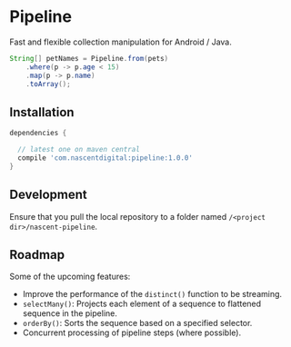 # Pipeline
Fast and flexible collection manipulation for Android / Java.

```java
String[] petNames = Pipeline.from(pets)
    .where(p -> p.age < 15)
    .map(p -> p.name)
    .toArray();
```


## Installation
```groovy
dependencies {

  // latest one on maven central
  compile 'com.nascentdigital:pipeline:1.0.0'
}
```


## Development
Ensure that you pull the local repository to a folder named `/<project dir>/nascent-pipeline`.






## Roadmap
Some of the upcoming features:
- Improve the performance of the `distinct()` function to be streaming.
- `selectMany()`: Projects each element of a sequence to flattened sequence in the pipeline. 
- `orderBy()`: Sorts the sequence based on a specified selector.
- Concurrent processing of pipeline steps (where possible).